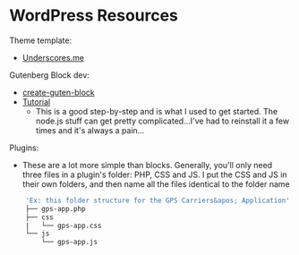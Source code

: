 # WordPress Resources


Theme template:
* [Underscores.me](https://underscores.me)

Gutenberg Block dev:
* [create-guten-block](https://github.com/ahmadawais/create-guten-block)
* [Tutorial](https://css-tricks.com/learning-gutenberg-3-primer-with-create-guten-block/)
    * This is a good step-by-step and is what I used to get started. The node.js stuff can get pretty complicated...I've had to reinstall it a few times and it's always a pain...

Plugins:
* These are a lot more simple than blocks. Generally, you'll only need three files in a plugin's folder: PHP, CSS and JS. I put the CSS and JS in their own folders, and then name all the files identical to the folder name 
```sh
    'Ex: this folder structure for the GPS Carriers&apos; Application'
    ├── gps-app.php
    ├── css
    |   └── gps-app.css
    └── js
        └── gps-app.js
```
